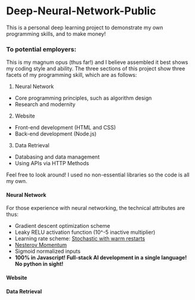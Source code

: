 # Deep-Neural-Network-Public
This is a personal deep learning project to demonstrate my own programming skills, and to make money! 

### **To potential employers:**
This is my magnum opus (thus far!) and I believe assembled it best shows my coding style and ability.
The three sections of this project show three facets of my programming skill, which are as follows:

1. Neural Network
  * Core programming principles, such as algorithm design
  * Research and modernity
2. Website
  * Front-end development (HTML and CSS)
  * Back-end development (Node.js)
3. Data Retrieval
  * Databasing and data management
  * Using APIs via HTTP Methods

Feel free to look around! I used no non-essential libraries so the code is all my own.<br/>

#### Neural Network
For those experience with neural networking, the technical attributes are thus:
* Gradient descent optimization scheme
* Leaky RELU activation function (10^-5 inactive multiplier)
* Learning rate scheme: [Stochastic with warm restarts](https://arxiv.org/pdf/1608.03983.pdf)
* [Nesterov Momentum](http://cs231n.github.io/neural-networks-3/)
* Sigmoid normalized inputs
* **100% in Javascript! Full-stack AI development in a single language! No python in sight!**
 
#### Website

#### Data Retrieval


  
  
  
